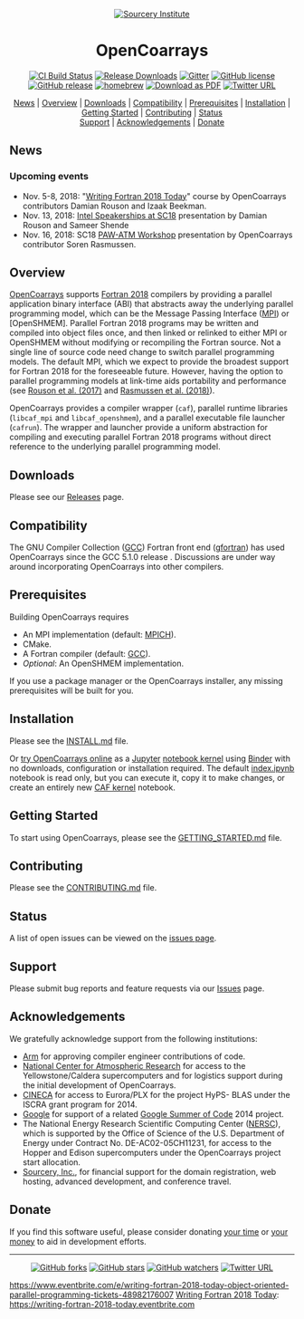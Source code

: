 <a name="top"> </a>

[This document is formatted with GitHub-Flavored Markdown.              ]:#
[For better viewing, including hyperlinks, read it online at            ]:#
[https://github.com/sourceryinstitute/OpenCoarrays/blob/master/README.md]:#
<div align="center">

[![Sourcery Institute][sourcery-institute logo]][Sourcery, Inc.]

OpenCoarrays
============

[![CI Build Status][build img]](https://travis-ci.org/sourceryinstitute/OpenCoarrays)
[![Release Downloads][download img]][Releases]
[![Gitter](https://img.shields.io/gitter/room/sourceryinstitute/opencoarrays.svg?style=flat-square)](https://gitter.im/sourceryinstitute/opencoarrays)
[![GitHub license][license img]](./LICENSE)
[![GitHub release][release img]](https://github.com/sourceryinstitute/OpenCoarrays/releases/latest)
[![homebrew](https://img.shields.io/homebrew/v/opencoarrays.svg?style=flat-square)](http://braumeister.org/formula/opencoarrays)
[![Download as PDF][pdf img]](https://md2pdf.herokuapp.com/sourceryinstitute/OpenCoarrays/blob/master/README.pdf)
[![Twitter URL][twitter img]][default tweet]

[News](#news) | [Overview](#overview) | [Downloads](#downloads) |
[Compatibility](#compatibility) | [Prerequisites](#prerequisites) |
[Installation](#installation) | [Getting Started](#getting-started) |
[Contributing](#contributing) | [Status](#status)  
[Support](#support) | [Acknowledgements](#acknowledgements) | [Donate](#donate)

</div>

News
----
### Upcoming events ###
* Nov. 5-8, 2018: "[Writing Fortran 2018 Today]" course by OpenCoarrays contributors Damian Rouson and Izaak Beekman.
* Nov. 13, 2018: [Intel Speakerships at SC18] presentation by Damian Rouson and Sameer Shende
* Nov. 16, 2018: SC18 [PAW-ATM Workshop] presentation by OpenCoarrays contributor Soren Rasmussen.

Overview
--------

[OpenCoarrays] supports [Fortran 2018] compilers by providing a 
parallel application binary interface (ABI) that abstracts away the 
underlying parallel programming model, which can be the Message
Passing Interface ([MPI]) or [OpenSHMEM].  Parallel Fortran 2018 
programs may be written and compiled into object files once, and 
then linked or relinked to either MPI or OpenSHMEM without modifying
or recompiling the Fortran source.  Not a single line of source code 
need change to switch parallel programming models.  The default MPI, 
which we expect to provide the broadest support for Fortran 2018 for 
the foreseeable future.  However, having the option to parallel
programming models at link-time aids portability and performance 
(see [Rouson et al. (2017)] and [Rasmussen et al. (2018)]).

OpenCoarrays provides a compiler wrapper (`caf`), parallel runtime
libraries (`libcaf_mpi` and `libcaf_openshmem`), and a parallel 
executable file launcher (`cafrun`).  The wrapper and launcher
provide a uniform abstraction for compiling and executing parallel
Fortran 2018 programs without direct reference to the underlying
parallel programming model.

Downloads
---------

Please see our [Releases] page.

Compatibility
-------------

The GNU Compiler Collection ([GCC]) Fortran front end ([gfortran]) has
used OpenCoarrays since the GCC 5.1.0 release .  Discussions are under
way around incorporating OpenCoarrays into other compilers.

Prerequisites
-------------

Building OpenCoarrays requires

* An MPI implementation (default: [MPICH]).
* CMake.
* A Fortran compiler (default: [GCC]).
* _Optional_: An OpenSHMEM implementation.

If you use a package manager or the OpenCoarrays installer, any
missing prerequisites will be built for you.


Installation
------------

Please see the [INSTALL.md] file.

Or [try OpenCoarrays online] as a [Jupyter] [notebook kernel]
using [Binder] with no downloads, configuration or installation required.
The default [index.ipynb] notebook is read only, but you can
execute it, copy it to make changes, or create an entirely 
new [CAF kernel][notebook kernel] notebook.

Getting Started
---------------

To start using OpenCoarrays, please see the [GETTING_STARTED.md] file.

Contributing
------------

Please see the [CONTRIBUTING.md] file.

Status
------

A list of open issues can be viewed on the
[issues page](https://github.com/sourceryinstitute/opencoarrays/issues).

Support
-------

Please submit bug reports and feature requests via our [Issues] page.

Acknowledgements
----------------

We gratefully acknowledge support from the following institutions:

* [Arm] for approving compiler engineer contributions of code. 
* [National Center for Atmospheric Research] for access to the
  Yellowstone/Caldera supercomputers and for logistics support during
  the initial development of OpenCoarrays.
* [CINECA] for access to Eurora/PLX for the project HyPS- BLAS under
  the ISCRA grant program for 2014.
* [Google] for support of a related [Google Summer of Code] 2014
  project.
* The National Energy Research Scientific Computing Center ([NERSC]),
  which is supported by the Office of Science of the U.S. Department
  of Energy under Contract No. DE-AC02-05CH11231, for access to the
  Hopper and Edison supercomputers under the OpenCoarrays project
  start allocation.
* [Sourcery, Inc.], for financial support for the domain registration,
  web hosting, advanced development, and conference travel.

Donate
------

If you find this software useful, please consider donating
[your time](CONTRIBUTING.md) or
[your money](http://www.sourceryinstitute.org/store/p5/Donation.html)
to aid in development efforts.

---

<div align="center">

[![GitHub forks](https://img.shields.io/github/forks/sourceryinstitute/OpenCoarrays.svg?style=social&label=Fork)](https://github.com/sourceryinstitute/OpenCoarrays/fork)
[![GitHub stars](https://img.shields.io/github/stars/sourceryinstitute/OpenCoarrays.svg?style=social&label=Star)](https://github.com/sourceryinstitute/OpenCoarrays)
[![GitHub watchers](https://img.shields.io/github/watchers/sourceryinstitute/OpenCoarrays.svg?style=social&label=Watch)](https://github.com/sourceryinstitute/OpenCoarrays)
[![Twitter URL][twitter img]][default tweet]

</div>

[Hyperlinks]:#

[News]: #news
[Overview]: #overview
[Downloads]: #downloads
[Compatibility]: #compatibility
[Prerequisites]: #prerequisites
[Installation]: #installation
[Contributing]: #contributing
[Acknowledgements]: #acknowledgements

[Fortran 2018]: http://isotc.iso.org/livelink/livelink?func=ll&objId=19442438&objAction=Open&viewType=1
[Rouson et al. (2017)]: https://github.com/sourceryinstitute/coarray-icar-paw17/blob/master/main.pdf
[Rasmussen et al. (2018)]: https://github.com/scrasmussen/coarray-icar-paw18/blob/master/main.pdf
[Arm]: https://www.arm.com
[PAW-ATM Workshop]: http://sourceryinstitute.github.io/PAW/
[Writing Fortran 2018 Today]: https://writing-fortran-2018-today.eventbrite.com
[Intel Speakerships at SC18]: https://easychair.org/cfp/IntelSpeakershipsatSC18

[sourcery-institute logo]: http://www.sourceryinstitute.org/uploads/4/9/9/6/49967347/sourcery-logo-rgb-hi-rez-1.png
[OpenCoarrays]: http://www.opencoarrays.org
[ABI]: https://gcc.gnu.org/onlinedocs/gfortran/Coarray-Programming.html#Coarray-Programming
[TS 18508]: http://isotc.iso.org/livelink/livelink/nfetch/-8919044/8919782/8919787/16681398/ISO%2DIECJTC1%2DSC22%2DWG5_N2027_Draft_TS_18508_Additional_Paralle.pdf?nodeid=16769292&vernum=0
[MPI]: http://mpi-forum.org
[GCC]: http://gcc.gnu.org
[gfortran]: https://gcc.gnu.org/wiki/GFortran
[opencoarrays module]: ./src/extensions/opencoarrays.F90
[MPICH]: http://www.mpich.org
[MVAPICH]: http://mvapich.cse.ohio-state.edu
[OpenMPI]: https://www.open-mpi.org
[Sourcery, Inc.]: http://www.sourceryinstitute.org
[Google]: http://www.google.com
[CINECA]: https://www.cineca.it/en
[NERSC]: http://www.nersc.gov
[National Center for Atmospheric Research]: https://ncar.ucar.edu
[INSTALL.md]: ./INSTALL.md
[GASNet]: http://gasnet.lbl.gov
[CONTRIBUTING.md]: ./CONTRIBUTING.md
[GETTING_STARTED.md]: ./GETTING_STARTED.md
[Google Groups]: https://groups.google.com/forum/#!homeredir
[Google Group]: https://groups.google.com/forum/#!forum/opencoarrays
[subscribing]: https://groups.google.com/forum/#!forum/opencoarrays/join
[opencoarrays@googlegroups.com]: mailto:opencoarrays@googlegroups.com
[Google Summer of Code]: https://www.google-melange.com/archive/gsoc/2014/orgs/gcc

[Issues]: https://github.com/sourceryinstitute/OpenCoarrays/issues
[Releases]: https://github.com/sourceryinstitute/OpenCoarrays/releases

[try OpenCoarrays online]: https://bit.ly/CAF-Binder
[notebook kernel]: https://github.com/sourceryinstitute/jupyter-CAF-kernel
[Binder]: https://beta.mybinder.org
[Jupyter]: https://jupyter.org
[index.ipynb]: https://nbviewer.jupyter.org/github/sourceryinstitute/jupyter-CAF-kernel/blob/master/index.ipynb

[build img]: https://img.shields.io/travis-ci/sourceryinstitute/OpenCoarrays/master.svg?style=flat-square "Travis-CI build badge"
[CI Master Branch]: https://travis-ci.org/sourceryinstitute/OpenCoarrays?branch=master "View Travis-CI builds"
[download img]: https://img.shields.io/github/downloads/sourceryinstitute/OpenCoarrays/total.svg?style=flat-square "Download count badge"
[license img]: https://img.shields.io/badge/license-BSD--3-blue.svg?style=flat-square "BSD-3 License badge"
[release img]: https://img.shields.io/github/release/sourceryinstitute/OpenCoarrays.svg?style=flat-square "Latest release badge"
[pdf img]: https://img.shields.io/badge/PDF-README.md-6C2DC7.svg?style=flat-square "Download this readme as a PDF"
[twitter img]: https://img.shields.io/twitter/url/http/shields.io.svg?style=social
https://www.eventbrite.com/e/writing-fortran-2018-today-object-oriented-parallel-programming-tickets-48982176007
[Writing Fortran 2018 Today]: https://writing-fortran-2018-today.eventbrite.com

[default tweet]: https://twitter.com/intent/tweet?hashtags=HPC,Fortran,PGAS&related=zbeekman,gnutools,HPCwire,HPC_Guru,hpcprogrammer,SciNetHPC,DegenerateConic,jeffdotscience,travisci&text=Stop%20programming%20w%2F%20the%20%23MPI%20docs%20in%20your%20lap%2C%20try%20Coarray%20Fortran%20w%2F%20OpenCoarrays%20%26%20GFortran!&url=https%3A//github.com/sourceryinstitute/OpenCoarrays
